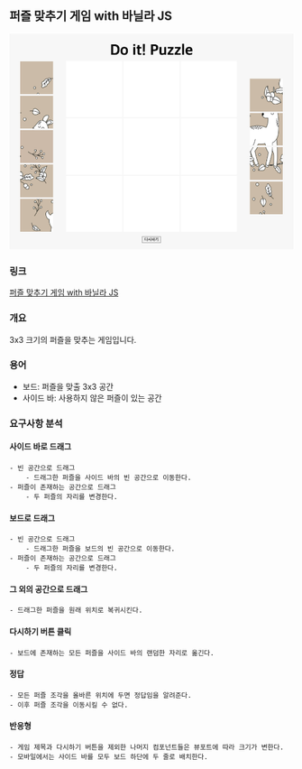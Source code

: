 ## 퍼즐 맞추기 게임 with 바닐라 JS

![Alt text](image-1.png)

### 링크

[퍼즐 맞추기 게임 with 바닐라 JS](https://narcoker.github.io/PuzzleGame-with-VanillaJS/)

### 개요

3x3 크기의 퍼즐을 맞추는 게임입니다.

### 용어

- 보드: 퍼즐을 맞출 3x3 공간
- 사이드 바: 사용하지 않은 퍼즐이 있는 공간

### 요구사항 분석

#### 사이드 바로 드래그

    - 빈 공간으로 드래그
        - 드래그한 퍼즐을 사이드 바의 빈 공간으로 이동한다.
    - 퍼즐이 존재하는 공간으로 드래그
        - 두 퍼즐의 자리를 변경한다.

#### 보드로 드래그

    - 빈 공간으로 드래그
        - 드래그한 퍼즐을 보드의 빈 공간으로 이동한다.
    - 퍼즐이 존재하는 공간으로 드래그
        - 두 퍼즐의 자리를 변경한다.

#### 그 외의 공간으로 드래그

    - 드래그한 퍼즐을 원래 위치로 복귀시킨다.

#### 다시하기 버튼 클릭

    - 보드에 존재하는 모든 퍼즐을 사이드 바의 랜덤한 자리로 옮긴다.

#### 정답

    - 모든 퍼즐 조각을 올바른 위치에 두면 정답임을 알려준다.
    - 이후 퍼즐 조각을 이동시킬 수 없다.

#### 반응형

    - 게임 제목과 다시하기 버튼을 제외한 나머지 컴포넌트들은 뷰포트에 따라 크기가 변한다.
    - 모바일에서는 사이드 바를 모두 보드 하단에 두 줄로 배치한다.
